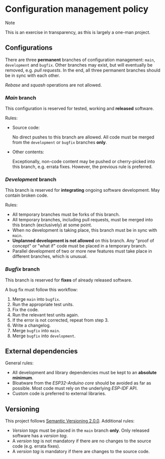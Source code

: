 # Configuration management policy

> [!NOTE]
> This is an exercise in transparency,
> as this is largely a one-man project.

## Configurations

There are three **permanent** branches of configuration management:
`main`, `development` and `bugfix`.
Other branches may exist, but will eventually be removed,
e.g. *pull requests*.
In the end, all three permanent branches should be in sync with each other.

*Rebase* and *squash* operations are not allowed.

### *Main* branch

This configuration is reserved for tested, working and **released**
software.

Rules:

- Source code:

  No direct pushes to this branch are allowed.
  All code must be merged from the `development` or `bugfix` branches **only**.

- Other contents:

  Exceptionally, non-code content may be pushed or cherry-picked into this branch, e.g. errata fixes. However, the previous rule is preferred.

### *Development* branch

This branch is reserved for **integrating** ongoing software development.
May contain broken code.

Rules:

- All temporary branches must be forks of this branch.
- All temporary branches, including pull requests,
  must be merged into this branch (exclusively) at some point.
- When no development is taking place,
  this branch must be in sync with `main`.
- **Unplanned development is not allowed** on this branch.
  Any "proof of concept" or "what if" code must be placed in a temporary branch.
- Parallel development of two or more new features must take place
  in different branches, which is unusual.

### *Bugfix* branch

This branch is reserved for **fixes** of already released software.

A bug fix must follow this workflow:

1. Merge `main` into `bugfix`.
2. Run the appropriate test units.
3. Fix the code.
4. Run the relevant test units again.
5. If the error is not corrected, repeat from step 3.
6. Write a changelog.
7. Merge `bugfix` into `main`.
8. Merge `bugfix` into `development`.

## External dependencies

General rules:

- All development and library dependencies must be kept to
  an **absolute minimum**.
- Bloatware from the *ESP32-Arduino core* should be avoided as far as possible.
  Most code must rely on the underlying *ESP-IDF* API.
- Custom code is preferred to external libraries.

## Versioning

This project follows
[Semantic Versioning 2.0.0](https://semver.org/).
Additional rules:

- *Version tags* must be placed in the `main` branch **only**.
  Only released software has a *version tag*.
- A *version tag* is not mandatory if there are no changes to the source code
  (e.g. errata fixes).
- A *version tag* is mandatory if there are changes to the source code.
